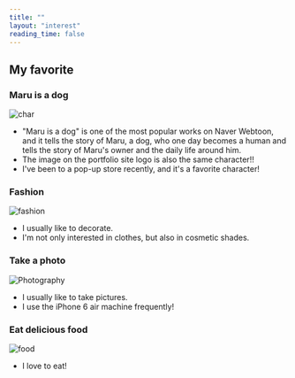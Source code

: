 ```yaml
---
title: ""
layout: "interest"
reading_time: false
---
```


## My favorite
### Maru is a dog
![char](char1.jpg)
- "Maru is a dog" is one of the most popular works on Naver Webtoon, and it tells the story of Maru, a dog, who one day becomes a human and tells the story of Maru's owner and the daily life around him.
- The image on the portfolio site logo is also the same character!!
- I've been to a pop-up store recently, and it's a favorite character!

### Fashion
![fashion](sarah-dorweiler-fr0J5-GIVyg-unsplash.jpg)
- I usually like to decorate.
- I'm not only interested in clothes, but also in cosmetic shades.

### Take a photo 
![Photography](samsung-memory-DNXjLfVy2Hc-unsplash.jpg)
- I usually like to take pictures.
- I use the iPhone 6 air machine frequently!

### Eat delicious food
![food](jamie-street-tb5A-QTI6xg-unsplash.jpg)
- I love to eat!
